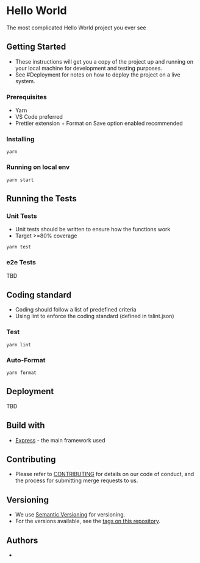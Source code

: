 # Hello World

The most complicated Hello World project you ever see

## Getting Started

- These instructions will get you a copy of the project up and running on your local machine for development and testing purposes.
- See #Deployment for notes on how to deploy the project on a live system.

### Prerequisites

- Yarn
- VS Code preferred
- Prettier extension + Format on Save option enabled recommended

### Installing

```
yarn
```

### Running on local env

```
yarn start
```

## Running the Tests

### Unit Tests

- Unit tests should be written to ensure how the functions work
- Target >=80% coverage

```
yarn test
```

### e2e Tests

TBD

## Coding standard

- Coding should follow a list of predefined criteria
- Using lint to enforce the coding standard (defined in tslint.json)

### Test

```
yarn lint
```

### Auto-Format

```
yarn format
```

## Deployment

TBD

## Build with

- [Express](https://expressjs.com/) - the main framework used

## Contributing

- Please refer to [CONTRIBUTING](https://gitlab.com/thanhbadev/hello-world/-/blob/master/CONTRIBUTING.md) for details on our code of conduct, and the process for submitting merge requests to us.

## Versioning

- We use [Semantic Versioning](http://semver.org/) for versioning.
- For the versions available, see the [tags on this repository](https://gitlab.com/thanhbadev/hello-world/-/tags).

## Authors

-

